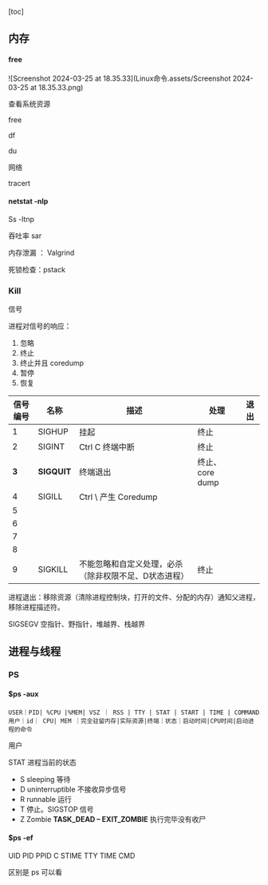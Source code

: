 



[toc]



## 内存

#### free

![Screenshot 2024-03-25 at 18.35.33](Linux命令.assets/Screenshot 2024-03-25 at 18.35.33.png)





查看系统资源

free

df

du





网络

tracert

#### netstat -nlp



Ss -ltnp

吞吐率 sar







内存泄漏 ： Valgrind

死锁检查：pstack <pid>





### Kill

信号

进程对信号的响应：

1. 忽略
2. 终止
3. 终止并且 coredump
4. 暂停
5. 恢复

| 信号编号 | 名称        | 描述                                                  | 处理            | 退出 |
| -------- | ----------- | ----------------------------------------------------- | --------------- | ---- |
| 1        | SIGHUP      | 挂起                                                  | 终止            |      |
| 2        | SIGINT      | Ctrl C 终端中断                                       | 终止            |      |
| **3**    | **SIGQUIT** | 终端退出                                              | 终止、core dump |      |
| 4        | SIGILL      | Ctrl \ 产生 Coredump                                  |                 |      |
| 5        |             |                                                       |                 |      |
| 6        |             |                                                       |                 |      |
| 7        |             |                                                       |                 |      |
| 8        |             |                                                       |                 |      |
| 9        | SIGKILL     | 不能忽略和自定义处理，必杀（除非权限不足、D状态进程） | 终止            |      |

进程退出：移除资源（清除进程控制块，打开的文件、分配的内存）通知父进程，移除进程描述符。

SIGSEGV 空指针、野指针，堆越界、栈越界



## 进程与线程

### PS

#### $ps -aux 

 ```
 USER｜PID| %CPU |%MEM| VSZ ｜ RSS | TTY | STAT | START | TIME | COMMAND
 用户｜id｜ CPU| MEM ｜完全驻留内存|实际资源|终端｜状态｜启动时间|CPU时间|启动进程的命令
 ```

用户


STAT 进程当前的状态

*  S sleeping 等待
* D uninterruptible 不接收异步信号
* R runnable 运行
* T 停止。SIGSTOP 信号
* Z Zombie **TASK_DEAD – EXIT_ZOMBIE** 执行完毕没有收尸



#### $ps -ef  

UID        PID  PPID  C STIME TTY          TIME CMD

区别是 ps 可以看